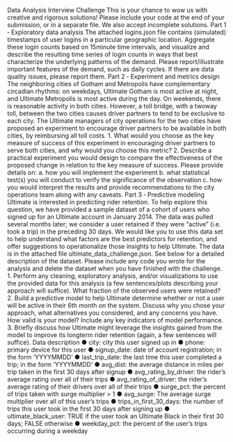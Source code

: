 Data Analysis Interview Challenge This is your chance to wow us with creative and rigorous solutions! Please include your code at the end of your submission, or in a separate file. We also accept incomplete solutions. Part 1 ‑ Exploratory data analysis The attached logins.json file contains (simulated) timestamps of user logins in a particular geographic location. Aggregate these login counts based on 15­minute time intervals, and visualize and describe the resulting time series of login counts in ways that best characterize the underlying patterns of the demand. Please report/illustrate important features of the demand, such as daily cycles. If there are data quality issues, please report them. Part 2 ‑ Experiment and metrics design The neighboring cities of Gotham and Metropolis have complementary circadian rhythms: on weekdays, Ultimate Gotham is most active at night, and Ultimate Metropolis is most active during the day. On weekends, there is reasonable activity in both cities. However, a toll bridge, with a two­way toll, between the two cities causes driver partners to tend to be exclusive to each city. The Ultimate managers of city operations for the two cities have proposed an experiment to encourage driver partners to be available in both cities, by reimbursing all toll costs. 1. What would you choose as the key measure of success of this experiment in encouraging driver partners to serve both cities, and why would you choose this metric? 2. Describe a practical experiment you would design to compare the effectiveness of the proposed change in relation to the key measure of success. Please provide details on: a. how you will implement the experiment b. what statistical test(s) you will conduct to verify the significance of the observation c. how you would interpret the results and provide recommendations to the city operations team along with any caveats. Part 3 ‑ Predictive modeling Ultimate is interested in predicting rider retention. To help explore this question, we have provided a sample dataset of a cohort of users who signed up for an Ultimate account in
January 2014. The data was pulled several months later; we consider a user retained if they were “active” (i.e. took a trip) in the preceding 30 days. We would like you to use this data set to help understand what factors are the best predictors for retention, and offer suggestions to operationalize those insights to help Ultimate. The data is in the attached file ultimate_data_challenge.json. See below for a detailed description of the dataset. Please include any code you wrote for the analysis and delete the dataset when you have finished with the challenge. 1. Perform any cleaning, exploratory analysis, and/or visualizations to use the provided data for this analysis (a few sentences/plots describing your approach will suffice). What fraction of the observed users were retained? 2. Build a predictive model to help Ultimate determine whether or not a user will be active in their 6th month on the system. Discuss why you chose your approach, what alternatives you considered, and any concerns you have. How valid is your model? Include any key indicators of model performance. 3. Briefly discuss how Ultimate might leverage the insights gained from the model to improve its long­term rider retention (again, a few sentences will suffice). Data description ● city: city this user signed up in ● phone: primary device for this user ● signup_date: date of account registration; in the form ‘YYYYMMDD’ ● last_trip_date: the last time this user completed a trip; in the form ‘YYYYMMDD’ ● avg_dist: the average distance in miles per trip taken in the first 30 days after signup ● avg_rating_by_driver: the rider’s average rating over all of their trips ● avg_rating_of_driver: the rider’s average rating of their drivers over all of their trips ● surge_pct: the percent of trips taken with surge multiplier > 1 ● avg_surge: The average surge multiplier over all of this user’s trips ● trips_in_first_30_days: the number of trips this user took in the first 30 days after signing up ● ultimate_black_user: TRUE if the user took an Ultimate Black in their first 30 days; FALSE otherwise ● weekday_pct: the percent of the user’s trips occurring during a weekday
